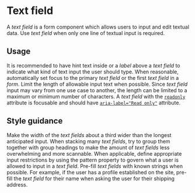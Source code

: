 # Text field

A *text field* is a form component which allows users to input and edit textual data. Use *text field* when only one line of textual input is required.

## Usage

It is recommended to have hint text inside or a *label* above a *text field* to indicate what kind of text input the user should type. When reasonable, automatically set focus to the primary *text field* or the first *text field* in a *form*. Limit the length of allowable input text when possible. Since *text field* input may vary from one use case to another, the length can be limited to a maximum or minimum number of characters. A *text field* with the [`readonly`](https://developer.mozilla.org/en-US/docs/Web/HTML/Element/input/text#readonly) attribute is focusable and should have [`aria-label="Read only"`](https://developer.mozilla.org/en-US/docs/Web/Accessibility/ARIA/ARIA_Techniques/Using_the_aria-label_attribute) attribute.

## Style guidance

Make the width of the *text fields* about a third wider than the longest anticipated input. When stacking many *text fields*, try to group them together with group headings to make the amount of *text fields* less overwhelming and more scannable. When applicable, define appropriate input restrictions by using the pattern property to govern what a user is allowed to input in a *text field*. Pre-fill *text fields* with known strings when possible. For example, if the user has a profile established on the site, pre-fill the *text field* for their name when asking the user for their shipping address.